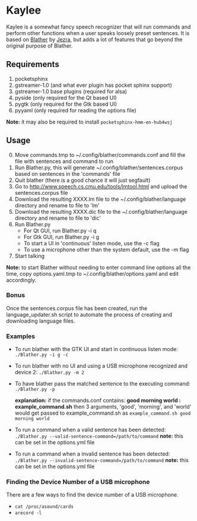 # Kaylee

Kaylee is a somewhat fancy speech recognizer that will run commands and perform
other functions when a user speaks loosely preset sentences.  It is based on
[Blather](https://gitlab.com/jezra/blather) by [Jezra](http://www.jezra.net/),
but adds a lot of features that go beyond the original purpose of Blather.

## Requirements

1. pocketsphinx
2. gstreamer-1.0 (and what ever plugin has pocket sphinx support)
3. gstreamer-1.0 base plugins (required for alsa)
4. pyside (only required for the Qt based UI)
5. pygtk (only required for the Gtk based UI)
6. pyyaml (only required for reading the options file)

**Note:** it may also be required to install `pocketsphinx-hmm-en-hub4wsj`


## Usage

0. Move commands.tmp to ~/.config/blather/commands.conf and fill the file with sentences and command to run
1. Run Blather.py, this will generate ~/.config/blather/sentences.corpus based on sentences in the 'commands' file
2. Quit blather (there is a good chance it will just segfault)
3. Go to <http://www.speech.cs.cmu.edu/tools/lmtool.html> and upload the sentences.corpus file
4. Download the resulting XXXX.lm file to the ~/.config/blather/language directory and rename to file to 'lm'
5. Download the resulting XXXX.dic file to the ~/.config/blather/language directory and rename to file to 'dic'
6. Run Blather.py
    * For Qt GUI, run Blather.py -i q
    * For Gtk GUI, run Blather.py -i g
    * To start a UI in 'continuous' listen mode, use the -c flag
    * To use a microphone other than the system default, use the -m flag
7. Start talking

**Note:** to start Blather without needing to enter command line options all the time, copy options.yaml.tmp to ~/.config/blather/options.yaml and edit accordingly.

### Bonus

Once the sentences.corpus file has been created, run the language_updater.sh script to automate the process of creating and downloading language files.

### Examples

* To run blather with the GTK UI and start in continuous listen mode:
`./Blather.py -i g -c`

* To run blather with no UI and using a USB microphone recognized and device 2:
`./Blather.py -m 2`

* To have blather pass the matched sentence to the executing command:
 `./Blather.py -p`

 	**explanation:** if the commands.conf contains:
 **good morning world : example_command.sh**
 then 3 arguments, 'good', 'morning', and 'world' would get passed to example_command.sh as
 `example_command.sh good morning world`

* To run a command when a valid sentence has been detected:
	`./Blather.py --valid-sentence-command=/path/to/command`
	**note:** this can be set in the options.yml file
* To run a command when a invalid sentence has been detected:
	`./Blather.py --invalid-sentence-command=/path/to/command`
	**note:** this can be set in the options.yml file

### Finding the Device Number of a USB microphone
There are a few ways to find the device number of a USB microphone.

* `cat /proc/asound/cards`
* `arecord -l`
